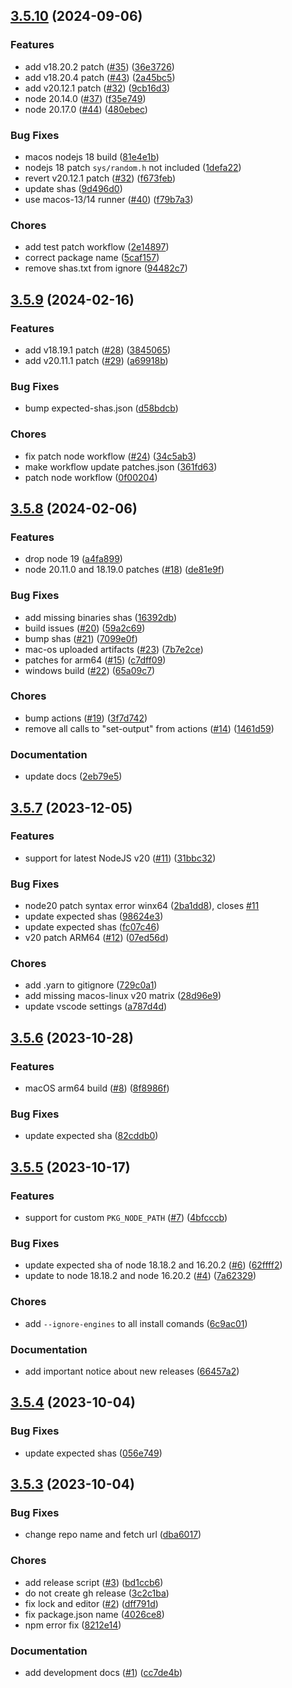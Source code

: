 ## [3.5.10](https://github.com/yao-pkg/pkg-fetch/compare/v3.5.9...v3.5.10) (2024-09-06)

### Features

- add v18.20.2 patch ([#35](https://github.com/yao-pkg/pkg-fetch/issues/35)) ([36e3726](https://github.com/yao-pkg/pkg-fetch/commit/36e37262893aa1a698a150d0e6f235cec972f41e))
- add v18.20.4 patch ([#43](https://github.com/yao-pkg/pkg-fetch/issues/43)) ([2a45bc5](https://github.com/yao-pkg/pkg-fetch/commit/2a45bc5b3db6bcf37bf136175008eebaa23bf781))
- add v20.12.1 patch ([#32](https://github.com/yao-pkg/pkg-fetch/issues/32)) ([9cb16d3](https://github.com/yao-pkg/pkg-fetch/commit/9cb16d361670b5bd5dfff6db27a20b003095f996))
- node 20.14.0 ([#37](https://github.com/yao-pkg/pkg-fetch/issues/37)) ([f35e749](https://github.com/yao-pkg/pkg-fetch/commit/f35e749bcaff95d1262d6303fdfba564f32383be))
- node 20.17.0 ([#44](https://github.com/yao-pkg/pkg-fetch/issues/44)) ([480ebec](https://github.com/yao-pkg/pkg-fetch/commit/480ebec19a69dc1d30dff01a880b206f8a7b68ef))

### Bug Fixes

- macos nodejs 18 build ([81e4e1b](https://github.com/yao-pkg/pkg-fetch/commit/81e4e1b6d68df3ce08049871b0b4134f1e028c91))
- nodejs 18 patch `sys/random.h` not included ([1defa22](https://github.com/yao-pkg/pkg-fetch/commit/1defa22a8b1f5b70fa78cb870a09a69337b78621))
- revert v20.12.1 patch ([#32](https://github.com/yao-pkg/pkg-fetch/issues/32)) ([f673feb](https://github.com/yao-pkg/pkg-fetch/commit/f673feb48bff7c5b7e8fd733337e09cebb369e31))
- update shas ([9d496d0](https://github.com/yao-pkg/pkg-fetch/commit/9d496d0eb888283ddc722244315d116e5af80f3d))
- use macos-13/14 runner ([#40](https://github.com/yao-pkg/pkg-fetch/issues/40)) ([f79b7a3](https://github.com/yao-pkg/pkg-fetch/commit/f79b7a3585146d5228734bc405cf3d1a0b744a34))

### Chores

- add test patch workflow ([2e14897](https://github.com/yao-pkg/pkg-fetch/commit/2e148971aa9f0c951097646548c53f898e209bfb))
- correct package name ([5caf157](https://github.com/yao-pkg/pkg-fetch/commit/5caf157a9ea33383da8df8af4818b23afd0a3f4a))
- remove shas.txt from ignore ([94482c7](https://github.com/yao-pkg/pkg-fetch/commit/94482c7c3a8d90f540a5ed3e39afb6e138955c9b))

## [3.5.9](https://github.com/yao-pkg/pkg-fetch/compare/v3.5.8...v3.5.9) (2024-02-16)

### Features

- add v18.19.1 patch ([#28](https://github.com/yao-pkg/pkg-fetch/issues/28)) ([3845065](https://github.com/yao-pkg/pkg-fetch/commit/3845065386ba99dc30ff731f2f9a6d49b210e50f))
- add v20.11.1 patch ([#29](https://github.com/yao-pkg/pkg-fetch/issues/29)) ([a69918b](https://github.com/yao-pkg/pkg-fetch/commit/a69918b166b5b32be4e74cff96b7be066d87988d))

### Bug Fixes

- bump expected-shas.json ([d58bdcb](https://github.com/yao-pkg/pkg-fetch/commit/d58bdcb96cdc293ca77ce73a1340e63918429b51))

### Chores

- fix patch node workflow ([#24](https://github.com/yao-pkg/pkg-fetch/issues/24)) ([34c5ab3](https://github.com/yao-pkg/pkg-fetch/commit/34c5ab30bb0e35ca1190dbe1749cb39918a6f829))
- make workflow update patches.json ([361fd63](https://github.com/yao-pkg/pkg-fetch/commit/361fd63e7193ee42ff9d51f9228e47db5bc03c9d))
- patch node workflow ([0f00204](https://github.com/yao-pkg/pkg-fetch/commit/0f0020420ea60924fd1f05af64ae215c37396930))

## [3.5.8](https://github.com/yao-pkg/pkg-fetch/compare/v3.5.7...v3.5.8) (2024-02-06)

### Features

- drop node 19 ([a4fa899](https://github.com/yao-pkg/pkg-fetch/commit/a4fa8992a08bb2c597ac6222063a6f023f6fc07e))
- node 20.11.0 and 18.19.0 patches ([#18](https://github.com/yao-pkg/pkg-fetch/issues/18)) ([de81e9f](https://github.com/yao-pkg/pkg-fetch/commit/de81e9f50c7e5c6c796762503cef8c3dc66fbffe))

### Bug Fixes

- add missing binaries shas ([16392db](https://github.com/yao-pkg/pkg-fetch/commit/16392dbfc1f0a9b559c323c9986f84f646b9113f))
- build issues ([#20](https://github.com/yao-pkg/pkg-fetch/issues/20)) ([59a2c69](https://github.com/yao-pkg/pkg-fetch/commit/59a2c69e8d8d544a5711ab0fe09a08ba9d040327))
- bump shas ([#21](https://github.com/yao-pkg/pkg-fetch/issues/21)) ([7099e0f](https://github.com/yao-pkg/pkg-fetch/commit/7099e0f006f025cc89a0004f85f04841be9541d6))
- mac-os uploaded artifacts ([#23](https://github.com/yao-pkg/pkg-fetch/issues/23)) ([7b7e2ce](https://github.com/yao-pkg/pkg-fetch/commit/7b7e2ce56ecbf923fe843958ad9ff160389a69ea))
- patches for arm64 ([#15](https://github.com/yao-pkg/pkg-fetch/issues/15)) ([c7dff09](https://github.com/yao-pkg/pkg-fetch/commit/c7dff099190a393a27f24880b154dbc87acb2ede))
- windows build ([#22](https://github.com/yao-pkg/pkg-fetch/issues/22)) ([65a09c7](https://github.com/yao-pkg/pkg-fetch/commit/65a09c7458cdf33c399e4c0f0628e015495ce39e))

### Chores

- bump actions ([#19](https://github.com/yao-pkg/pkg-fetch/issues/19)) ([3f7d742](https://github.com/yao-pkg/pkg-fetch/commit/3f7d742305cd83badc9ea03dbba517c8fad23ba4))
- remove all calls to "set-output" from actions ([#14](https://github.com/yao-pkg/pkg-fetch/issues/14)) ([1461d59](https://github.com/yao-pkg/pkg-fetch/commit/1461d596fac6e86334694ef4440ea1d966380e67))

### Documentation

- update docs ([2eb79e5](https://github.com/yao-pkg/pkg-fetch/commit/2eb79e529f4f9574030afd4cc2e7c505b38bdc52))

## [3.5.7](https://github.com/yao-pkg/pkg-fetch/compare/v3.5.6...v3.5.7) (2023-12-05)

### Features

- support for latest NodeJS v20 ([#11](https://github.com/yao-pkg/pkg-fetch/issues/11)) ([31bbc32](https://github.com/yao-pkg/pkg-fetch/commit/31bbc321666278877749d6023d259cd0ab50675a))

### Bug Fixes

- node20 patch syntax error winx64 ([2ba1dd8](https://github.com/yao-pkg/pkg-fetch/commit/2ba1dd8939764330e0f373ce38efc68d6e890ed9)), closes [#11](https://github.com/yao-pkg/pkg-fetch/issues/11)
- update expected shas ([98624e3](https://github.com/yao-pkg/pkg-fetch/commit/98624e3a522401962b496dc6e682c75d986b4e1d))
- update expected shas ([fc07c46](https://github.com/yao-pkg/pkg-fetch/commit/fc07c4659546849a57de06cdf91599cb9f7c9c6b))
- v20 patch ARM64 ([#12](https://github.com/yao-pkg/pkg-fetch/issues/12)) ([07ed56d](https://github.com/yao-pkg/pkg-fetch/commit/07ed56d3e3b45f233b3ef4e92d3458c4eb32e1d9))

### Chores

- add .yarn to gitignore ([729c0a1](https://github.com/yao-pkg/pkg-fetch/commit/729c0a1871a7d70843cbc5ad9fd70c08c4c2757d))
- add missing macos-linux v20 matrix ([28d96e9](https://github.com/yao-pkg/pkg-fetch/commit/28d96e99af719107d3ee4211d987a6f0e8dd9800))
- update vscode settings ([a787d4d](https://github.com/yao-pkg/pkg-fetch/commit/a787d4d7bb071419394d917f94677bfc6249c720))

## [3.5.6](https://github.com/yao-pkg/pkg-fetch/compare/v3.5.5...v3.5.6) (2023-10-28)

### Features

- macOS arm64 build ([#8](https://github.com/yao-pkg/pkg-fetch/issues/8)) ([8f8986f](https://github.com/yao-pkg/pkg-fetch/commit/8f8986f0daea763e1ec0b2d3238f5acfd77b0f28))

### Bug Fixes

- update expected sha ([82cddb0](https://github.com/yao-pkg/pkg-fetch/commit/82cddb03df6723fccb2102efa68ea4e6c232ae97))

## [3.5.5](https://github.com/yao-pkg/pkg-fetch/compare/v3.5.4...v3.5.5) (2023-10-17)

### Features

- support for custom `PKG_NODE_PATH` ([#7](https://github.com/yao-pkg/pkg-fetch/issues/7)) ([4bfcccb](https://github.com/yao-pkg/pkg-fetch/commit/4bfcccb9af1b600cb47509d8eef90efe9d2c84c7))

### Bug Fixes

- update expected sha of node 18.18.2 and 16.20.2 ([#6](https://github.com/yao-pkg/pkg-fetch/issues/6)) ([62ffff2](https://github.com/yao-pkg/pkg-fetch/commit/62ffff231b2f12b886c4d420f999d238fce4c655))
- update to node 18.18.2 and node 16.20.2 ([#4](https://github.com/yao-pkg/pkg-fetch/issues/4)) ([7a62329](https://github.com/yao-pkg/pkg-fetch/commit/7a6232968d8431f162052d60ba23140a1ed761a0))

### Chores

- add `--ignore-engines` to all install comands ([6c9ac01](https://github.com/yao-pkg/pkg-fetch/commit/6c9ac01407e36fa6bdcdb0376e481bd97f392778))

### Documentation

- add important notice about new releases ([66457a2](https://github.com/yao-pkg/pkg-fetch/commit/66457a27f85d2fe8563f7b86b36ee7bfd41ba28a))

## [3.5.4](https://github.com/yao-pkg/pkg-fetch/compare/v3.5.3...v3.5.4) (2023-10-04)

### Bug Fixes

- update expected shas ([056e749](https://github.com/yao-pkg/pkg-fetch/commit/056e7497a4e46162101d36428977a48c09cfe10b))

## [3.5.3](https://github.com/yao-pkg/pkg-fetch/compare/v3.5.2...v3.5.3) (2023-10-04)

### Bug Fixes

- change repo name and fetch url ([dba6017](https://github.com/yao-pkg/pkg-fetch/commit/dba60177fd822a413df0ba32d952e4773d9c6603))

### Chores

- add release script ([#3](https://github.com/yao-pkg/pkg-fetch/issues/3)) ([bd1ccb6](https://github.com/yao-pkg/pkg-fetch/commit/bd1ccb659b6e6281f6343f5c21b86d686a077bcd))
- do not create gh release ([3c2c1ba](https://github.com/yao-pkg/pkg-fetch/commit/3c2c1baab883c590429170e4d51cd1a376e8f785))
- fix lock and editor ([#2](https://github.com/yao-pkg/pkg-fetch/issues/2)) ([dff791d](https://github.com/yao-pkg/pkg-fetch/commit/dff791d7819ec32d9c1ff90023ab385c6dcc946b))
- fix package.json name ([4026ce8](https://github.com/yao-pkg/pkg-fetch/commit/4026ce8ed526ecb6f10b04f31d558fe18e4b3a93))
- npm error fix ([8212e14](https://github.com/yao-pkg/pkg-fetch/commit/8212e14d70346930f033240001b2ba02a53eaeb8))

### Documentation

- add development docs ([#1](https://github.com/yao-pkg/pkg-fetch/issues/1)) ([cc7de4b](https://github.com/yao-pkg/pkg-fetch/commit/cc7de4bd54ea474be70aa66dd332a0fdd198abf1))
